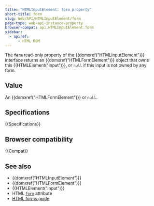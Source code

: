```yaml
---
title: "HTMLInputElement: form property"
short-title: form
slug: Web/API/HTMLInputElement/form
page-type: web-api-instance-property
browser-compat: api.HTMLInputElement.form
sidebar:
  - apiref:
      - HTML DOM
---
```


The **`form`** read-only property of the {{domxref("HTMLInputElement")}} interface returns an {{domxref("HTMLFormElement")}} object that owns this {{HTMLElement("input")}}, or `null` if this input is not owned by any form.

## Value

An {{domxref("HTMLFormElement")}} or `null`.

## Specifications

{{Specifications}}

## Browser compatibility

{{Compat}}

## See also

- {{domxref("HTMLInputElement")}}
- {{domxref("HTMLFormElement")}}
- {{HTMLElement("input")}}
- HTML [`form`](/en-US/docs/Web/HTML/Reference/Elements/input#form) attribute
- [HTML forms guide](/en-US/docs/Learn_web_development/Extensions/Forms)
